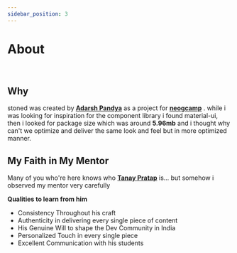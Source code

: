 ```yaml
---
sidebar_position: 3
---
```


# About

<br/>

## Why

stoned was created by **[Adarsh Pandya](https://github.com/whoadarshpandya/stoned)** as a project for **[neogcamp](https://twitter.com/neogcamp)** . while i was looking for inspiration for the component library i found material-ui, then i looked for package size which was around **5.96mb** and i thought why can't we optimize and deliver the same look and feel but in more optimized manner.

## My Faith in My Mentor

Many of you who're here knows who **[Tanay Pratap](https://twitter.com/tanaypratap)** is... but somehow i observed my mentor very carefully

**Qualities to learn from him**

- Consistency Throughout his craft
- Authenticity in delivering every single piece of content
- His Genuine Will to shape the Dev Community in India
- Personalized Touch in every single piece
- Excellent Communication with his students
